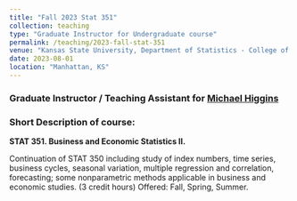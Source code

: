```yaml
---
title: "Fall 2023 Stat 351"
collection: teaching
type: "Graduate Instructor for Undergraduate course"
permalink: /teaching/2023-fall-stat-351
venue: "Kansas State University, Department of Statistics - College of Business"
date: 2023-08-01
location: "Manhattan, KS"
---
```


<h3> Graduate Instructor / Teaching Assistant for <a href="https://www.k-state.edu/stats/about/people/HigginsMichael.html" target="_blank">Michael Higgins</a></h3>

<h3> Short Description of course: </h3>

<b> STAT 351. Business and Economic Statistics II. </b>

Continuation of STAT 350 including study of index numbers, time series, business cycles, seasonal variation, multiple regression and correlation, forecasting; some nonparametric methods applicable in business and economic studies.
(3 credit hours) Offered: Fall, Spring, Summer.
